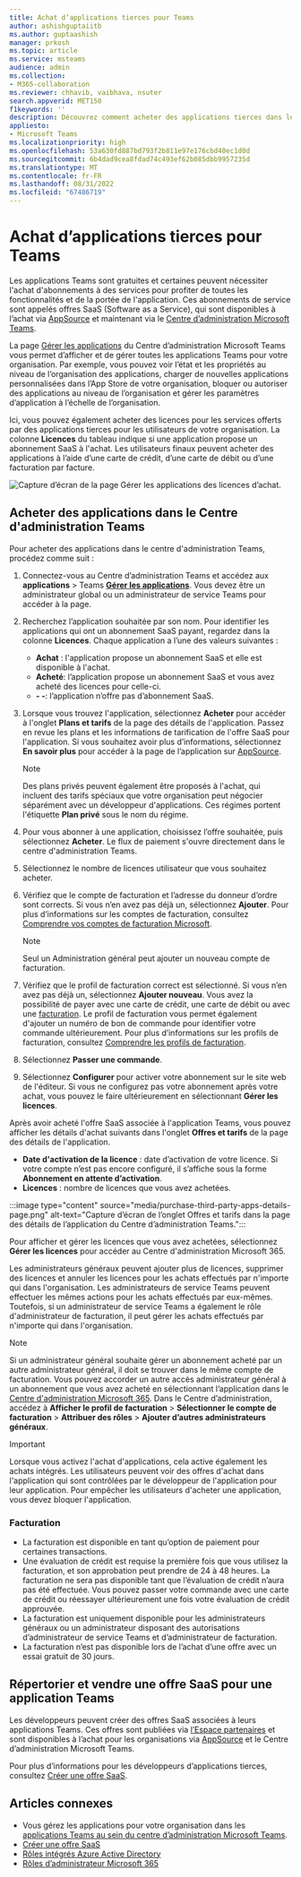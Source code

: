 ```yaml
---
title: Achat d’applications tierces pour Teams
author: ashishguptaiitb
ms.author: guptaashish
manager: prkosh
ms.topic: article
ms.service: msteams
audience: admin
ms.collection:
- M365-collaboration
ms.reviewer: chhavib, vaibhava, nsuter
search.appverid: MET150
f1keywords: ''
description: Découvrez comment acheter des applications tierces dans le magasin Teams à l’aide d’une carte de crédit, d’une carte de débit ou via facture.
appliesto:
- Microsoft Teams
ms.localizationpriority: high
ms.openlocfilehash: 53a630fd887bd793f2b811e97e176cbd40ec1d0d
ms.sourcegitcommit: 6b4dad9cea8fdad74c493ef62b085dbb9957235d
ms.translationtype: MT
ms.contentlocale: fr-FR
ms.lasthandoff: 08/31/2022
ms.locfileid: "67486719"
---
```

# <a name="purchase-third-party-apps-for-teams"></a>Achat d’applications tierces pour Teams

Les applications Teams sont gratuites et certaines peuvent nécessiter l'achat d'abonnements à des services pour profiter de toutes les fonctionnalités et de la portée de l'application. Ces abonnements de service sont appelés offres SaaS (Software as a Service), qui sont disponibles à l’achat via [AppSource](https://appsource.microsoft.com/) et maintenant via le [Centre d’administration Microsoft Teams](https://admin.teams.microsoft.com).

La page [Gérer les applications](manage-apps.md) du Centre d’administration Microsoft Teams vous permet d’afficher et de gérer toutes les applications Teams pour votre organisation. Par exemple, vous pouvez voir l’état et les propriétés au niveau de l’organisation des applications, charger de nouvelles applications personnalisées dans l’App Store de votre organisation, bloquer ou autoriser des applications au niveau de l’organisation et gérer les paramètres d’application à l’échelle de l’organisation.

Ici, vous pouvez également acheter des licences pour les services offerts par des applications tierces pour les utilisateurs de votre organisation. La colonne **Licences** du tableau indique si une application propose un abonnement SaaS à l'achat. Les utilisateurs finaux peuvent acheter des applications à l’aide d’une carte de crédit, d’une carte de débit ou d’une facturation par facture.

![Capture d’écran de la page Gérer les applications des licences d’achat.](media/manage-apps-new-page.png)

## <a name="purchase-apps-in-the-teams-admin-center"></a>Acheter des applications dans le Centre d'administration Teams

Pour acheter des applications dans le centre d'administration Teams, procédez comme suit :

1. Connectez-vous au Centre d’administration Teams et accédez aux **applications** >  Teams **[Gérer les applications](https://admin.teams.microsoft.com/policies/manage-apps)**. Vous devez être un administrateur global ou un administrateur de service Teams pour accéder à la page.

1. Recherchez l’application souhaitée par son nom. Pour identifier les applications qui ont un abonnement SaaS payant, regardez dans la colonne **Licences**. Chaque application a l’une des valeurs suivantes :
    * **Achat** : l'application propose un abonnement SaaS et elle est disponible à l'achat.  
    * **Acheté**: l’application propose un abonnement SaaS et vous avez acheté des licences pour celle-ci.
    * **- -**: l’application n’offre pas d’abonnement SaaS.

1. Lorsque vous trouvez l'application, sélectionnez **Acheter** pour accéder à l'onglet **Plans et tarifs** de la page des détails de l'application. Passez en revue les plans et les informations de tarification de l'offre SaaS pour l'application. Si vous souhaitez avoir plus d’informations, sélectionnez **En savoir plus** pour accéder à la page de l’application sur [AppSource](https://appsource.microsoft.com/).

   > [!NOTE]
   > Des plans privés peuvent également être proposés à l'achat, qui incluent des tarifs spéciaux que votre organisation peut négocier séparément avec un développeur d'applications. Ces régimes portent l'étiquette **Plan privé** sous le nom du régime.

1. Pour vous abonner à une application, choisissez l’offre souhaitée, puis sélectionnez **Acheter**. Le flux de paiement s'ouvre directement dans le centre d'administration Teams.

1. Sélectionnez le nombre de licences utilisateur que vous souhaitez acheter.

1. Vérifiez que le compte de facturation et l’adresse du donneur d’ordre sont corrects. Si vous n’en avez pas déjà un, sélectionnez **Ajouter**. Pour plus d’informations sur les comptes de facturation, consultez [Comprendre vos comptes de facturation Microsoft](/microsoft-365/commerce/manage-billing-accounts).

   > [!NOTE]
   > Seul un Administration général peut ajouter un nouveau compte de facturation.

1. Vérifiez que le profil de facturation correct est sélectionné. Si vous n’en avez pas déjà un, sélectionnez **Ajouter nouveau**. Vous avez la possibilité de payer avec une carte de crédit, une carte de débit ou avec une [facturation](#invoice-billing). Le profil de facturation vous permet également d'ajouter un numéro de bon de commande pour identifier votre commande ultérieurement. Pour plus d’informations sur les profils de facturation, consultez [Comprendre les profils de facturation](/microsoft-365/commerce/billing-and-payments/manage-billing-profiles).

1. Sélectionnez **Passer une commande**.

1. Sélectionnez **Configurer** pour activer votre abonnement sur le site web de l'éditeur. Si vous ne configurez pas votre abonnement après votre achat, vous pouvez le faire ultérieurement en sélectionnant **Gérer les licences**.

Après avoir acheté l'offre SaaS associée à l'application Teams, vous pouvez afficher les détails d'achat suivants dans l'onglet **Offres et tarifs** de la page des détails de l'application.

* **Date d'activation de la licence** : date d’activation de votre licence. Si votre compte n’est pas encore configuré, il s’affiche sous la forme **Abonnement en attente d’activation**.
* **Licences** : nombre de licences que vous avez achetées.

:::image type="content" source="media/purchase-third-party-apps-details-page.png" alt-text="Capture d’écran de l’onglet Offres et tarifs dans la page des détails de l’application du Centre d’administration Teams.":::

Pour afficher et gérer les licences que vous avez achetées, sélectionnez **Gérer les licences** pour accéder au Centre d'administration Microsoft 365.

Les administrateurs généraux peuvent ajouter plus de licences, supprimer des licences et annuler les licences pour les achats effectués par n'importe qui dans l'organisation. Les administrateurs de service Teams peuvent effectuer les mêmes actions pour les achats effectués par eux-mêmes. Toutefois, si un administrateur de service Teams a également le rôle d'administrateur de facturation, il peut gérer les achats effectués par n'importe qui dans l'organisation.

> [!NOTE]
> Si un administrateur général souhaite gérer un abonnement acheté par un autre administrateur général, il doit se trouver dans le même compte de facturation. Vous pouvez accorder un autre accès administrateur général à un abonnement que vous avez acheté en sélectionnant l’application dans le [Centre d'administration Microsoft 365](https://admin.microsoft.com). Dans le Centre d’administration, accédez à **Afficher le profil de facturation** > **Sélectionner le compte de facturation** > **Attribuer des rôles** > **Ajouter d’autres administrateurs généraux**.

> [!IMPORTANT]
> Lorsque vous activez l'achat d'applications, cela active également les achats intégrés. Les utilisateurs peuvent voir des offres d'achat dans l'application qui sont contrôlées par le développeur de l'application pour leur application. Pour empêcher les utilisateurs d'acheter une application, vous devez bloquer l'application.

### <a name="invoice-billing"></a>Facturation

* La facturation est disponible en tant qu’option de paiement pour certaines transactions.
* Une évaluation de crédit est requise la première fois que vous utilisez la facturation, et son approbation peut prendre de 24 à 48 heures. La facturation ne sera pas disponible tant que l’évaluation de crédit n’aura pas été effectuée. Vous pouvez passer votre commande avec une carte de crédit ou réessayer ultérieurement une fois votre évaluation de crédit approuvée.
* La facturation est uniquement disponible pour les administrateurs généraux ou un administrateur disposant des autorisations d’administrateur de service Teams et d’administrateur de facturation.
* La facturation n’est pas disponible lors de l’achat d’une offre avec un essai gratuit de 30 jours.

## <a name="list-and-sell-a-saas-offer-for-a-teams-app"></a>Répertorier et vendre une offre SaaS pour une application Teams

Les développeurs peuvent créer des offres SaaS associées à leurs applications Teams. Ces offres sont publiées via [l’Espace partenaires](https://partner.microsoft.com) et sont disponibles à l’achat pour les organisations via [AppSource](https://appsource.microsoft.com/) et le Centre d’administration Microsoft Teams.

Pour plus d’informations pour les développeurs d’applications tierces, consultez [Créer une offre SaaS](/azure/marketplace/partner-center-portal/create-new-saas-offer).

## <a name="related-articles"></a>Articles connexes

* Vous gérez les applications pour votre organisation dans les [applications Teams au sein du centre d’administration Microsoft Teams](manage-apps.md).
* [Créer une offre SaaS](/azure/marketplace/partner-center-portal/create-new-saas-offer)
* [Rôles intégrés Azure Active Directory](/azure/active-directory/roles/permissions-reference)
* [Rôles d’administrateur Microsoft 365](/microsoft-365/admin/add-users/about-admin-roles)
